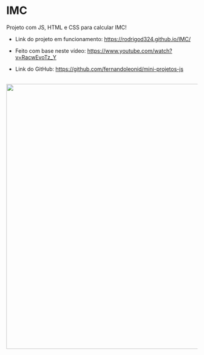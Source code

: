 # IMC
Projeto com JS, HTML e CSS para calcular IMC!
* Link do projeto em funcionamento: https://rodrigod324.github.io/IMC/

* Feito com base neste vídeo: https://www.youtube.com/watch?v=RacwEvoTz_Y
* Link do GitHub: https://github.com/fernandoleonid/mini-projetos-js
<br>
<div align="center">
  <img src="https://user-images.githubusercontent.com/101531485/160223575-1a87d8b2-69de-45f5-9a6c-ca9d08d816df.PNG" width="700px" />
</div>
